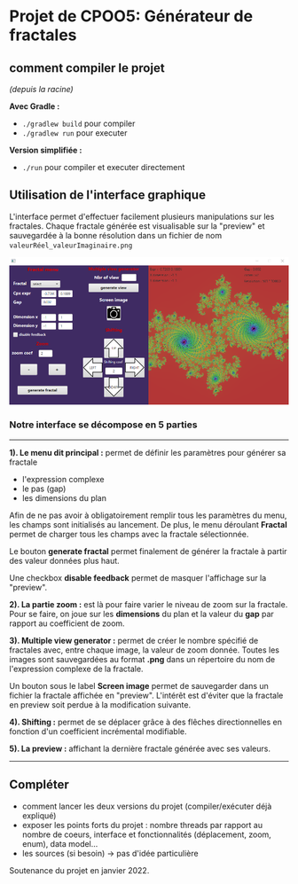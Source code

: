 # Projet de CPOO5: Générateur de fractales

## comment compiler le projet
*(depuis la racine)*

**Avec Gradle :**
* ``./gradlew build`` pour compiler
* ``./gradlew run`` pour executer

**Version simplifiée :**
* ``./run`` pour compiler et executer directement

## Utilisation de l'interface graphique

L'interface permet d'effectuer facilement plusieurs manipulations sur les fractales. Chaque fractale générée est visualisable sur la "preview" et sauvegardée à la bonne résolution dans un fichier de nom ``valeurRéel_valeurImaginaire.png``

<img src="ressources/interface_menu.png"/>

### Notre interface se décompose en 5 parties
----
**1). Le menu dit principal :**
permet de définir les paramètres pour générer sa fractale
* l'expression complexe
* le pas (gap)
* les dimensions du plan

Afin de ne pas avoir à obligatoirement remplir tous les paramètres du menu, les champs sont initialisés au lancement. De plus, le menu déroulant **Fractal** permet de charger tous les champs avec la fractale sélectionnée.

Le bouton **generate fractal** permet finalement de générer la fractale à partir des valeur données plus haut.

Une checkbox **disable feedback** permet de masquer l'affichage sur la "preview".

**2). La partie zoom :** est là pour faire varier le niveau de zoom sur la fractale. Pour se faire, on joue sur les **dimensions** du plan et la valeur du **gap** par rapport au coefficient de zoom.

**3). Multiple view generator :** permet de créer le nombre spécifié de fractales avec, entre chaque image, la valeur de zoom donnée. Toutes les images sont sauvegardées au format **.png** dans un répertoire du nom de l'expression complexe de la fractale. 

Un bouton sous le label **Screen image** permet de sauvegarder dans un fichier la fractale affichée en "preview". L'intérêt est d'éviter que la fractale en preview soit perdue à la modification suivante. 

**4). Shifting :** permet de se déplacer grâce à des flêches directionnelles en fonction d'un coefficient incrémental modifiable.

**5). La preview :** affichant la dernière fractale générée avec ses valeurs.

---

## Compléter
* comment lancer les deux versions du projet (compiler/exécuter déjà expliqué)
* exposer les points forts du projet : nombre threads par rapport au nombre de coeurs, interface et fonctionnalités (déplacement, zoom, enum), data model...
* les sources (si besoin) -> pas d'idée particulière

Soutenance du projet en janvier 2022.
